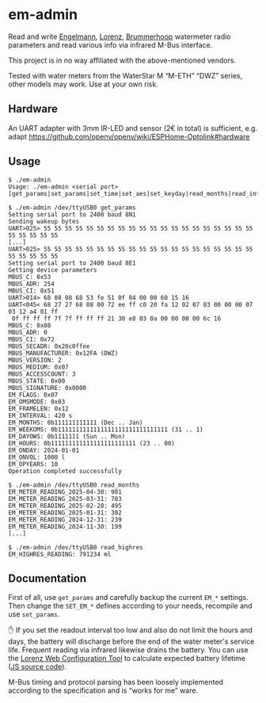 # em-admin

Read and write [Engelmann](https://www.engelmann.de/),
[Lorenz](https://www.lorenz-meters.de/), [Brummerhoop](https://www.brummerhoop.com/)
watermeter radio parameters and read various info via infrared M-Bus interface.

This project is in no way affiliated with the above-mentioned vendors.

Tested with water meters from the WaterStar M “M-ETH” “DWZ” series, other models may work.
Use at your own risk.

## Hardware

An UART adapter with 3mm IR-LED and sensor (2€ in total) is sufficient,
e.g. adapt https://github.com/openv/openv/wiki/ESPHome-Optolink#hardware

## Usage

```
$ ./em-admin
Usage: ./em-admin <serial port> [get_params|set_params|set_time|set_aes|set_keyday|read_months|read_info]

$ ./em-admin /dev/ttyUSB0 get_params
Setting serial port to 2400 baud 8N1
Sending wakeup bytes
UART>025> 55 55 55 55 55 55 55 55 55 55 55 55 55 55 55 55 55 55 55 55 55 55 55 55 55
[...]
UART>025> 55 55 55 55 55 55 55 55 55 55 55 55 55 55 55 55 55 55 55 55 55 55 55 55 55
Setting serial port to 2400 baud 8E1
Getting device parameters
MBUS_C: 0x53
MBUS_ADR: 254
MBUS_CI: 0x51
UART>014> 68 08 08 68 53 fe 51 0f 04 00 00 60 15 16
UART<045< 68 27 27 68 08 00 72 ee ff c0 20 fa 12 02 07 03 00 00 00 07 03 12 a4 01 ff
 0f ff ff ff 7f 7f ff ff ff 21 30 e8 03 0a 00 00 00 00 6c 16
MBUS_C: 0x08
MBUS_ADR: 0
MBUS_CI: 0x72
MBUS_SECADR: 0x20c0ffee
MBUS_MANUFACTURER: 0x12FA (DWZ)
MBUS_VERSION: 2
MBUS_MEDIUM: 0x07
MBUS_ACCESSCOUNT: 3
MBUS_STATE: 0x00
MBUS_SIGNATURE: 0x0000
EM_FLAGS: 0x07
EM_OMSMODE: 0x03
EM_FRAMELEN: 0x12
EM_INTERVAL: 420 s
EM_MONTHS: 0b111111111111 (Dec .. Jan)
EM_WEEKOMS: 0b1111111111111111111111111111111 (31 .. 1)
EM_DAYOWS: 0b1111111 (Sun .. Mon)
EM_HOURS: 0b111111111111111111111111 (23 .. 00)
EM_ONDAY: 2024-01-01
EM_ONVOL: 1000 l
EM_OPYEARS: 10
Operation completed successfully

$ ./em-admin /dev/ttyUSB0 read_months
EM_METER_READING_2025-04-30: 901
EM_METER_READING_2025-03-31: 783
EM_METER_READING_2025-02-28: 495
EM_METER_READING_2025-01-31: 302
EM_METER_READING_2024-12-31: 239
EM_METER_READING_2024-11-30: 199
[...]

$ ./em-admin /dev/ttyUSB0 read_highres
EM_HIGHRES_READING: 791234 ml
```

## Documentation

First of all, use `get_params` and carefully backup the current `EM_*` settings.
Then change the `SET_EM_*` defines according to your needs,
recompile and use `set_params`.

:raised_hand: If you set the readout interval too low and also do not limit the hours and days,
the battery will discharge before the end of the water meter's service life.
Frequent reading via infrared likewise drains the battery.
You can use the [Lorenz Web Configuration Tool](https://konfigurator.lorenz-meters.de/) to
calculate expected battery lifetime ([JS source code](https://konfigurator.lorenz-meters.de/battery.js)).

M-Bus timing and protocol parsing has been loosely implemented
according to the specification and is “works for me” ware.

